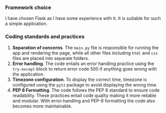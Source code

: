 ### Framework choice

I have chosen Flask as I have some experience with it.
It is suitable for such a simple application.

### Coding standards and practices

1. **Separation of concerns**. The `main.py` file is responsible for running the app and rendering the page, while all
   other files including `html` and `css` files are placed into separate folders.
2. **Error handling**. The code entails an error handling practice using the `try-except` block to return error code 500
   if anything goes wrong with the application.
3. **Timezone configuration**. To display the correct time, timezone is configured using the `pytz` package to avoid
   displaying the wrong time.
4. **PEP 8 Formatting**. The code follows the PEP 8 standard to ensure code readability.
   These practices entail code quality making it more reliable and modular. With error-handling and PEP-8 formatting the
   code also becomes more maintainable.